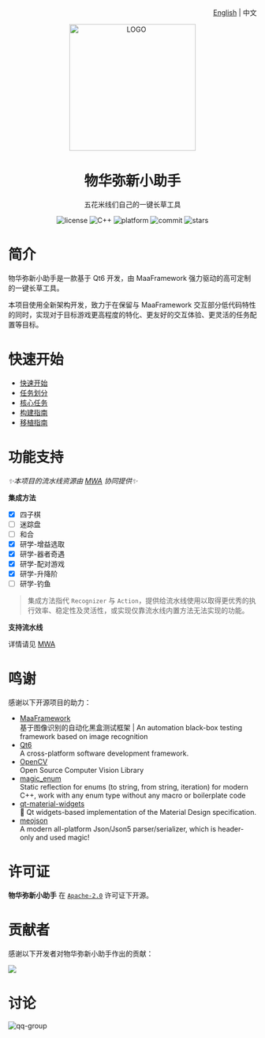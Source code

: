<div align="right">
    <a href="README-en.md">English</a> | 中文
</div>

<p align="center">
  <img alt="LOGO" src="assets/logo.png" width="256" height="256" />
</p>

<div align="center">

# 物华弥新小助手

五花米线们自己的一键长草工具

</div>

<p align="center">
  <img alt="license" src="https://img.shields.io/github/license/MAWHA/maa-whmx">
  <img alt="C++" src="https://img.shields.io/badge/C++-23-%2300599C?logo=cplusplus">
  <img alt="platform" src="https://img.shields.io/badge/platform-Windows-blueviolet">
  <img alt="commit" src="https://img.shields.io/github/commit-activity/m/MAWHA/maa-whmx?color=%23ff69b4">
  <img alt="stars" src="https://img.shields.io/github/stars/MAWHA/maa-whmx?style=social">
</p>

# 简介

物华弥新小助手是一款基于 Qt6 开发，由 MaaFramework 强力驱动的高可定制的一键长草工具。

本项目使用全新架构开发，致力于在保留与 MaaFramework 交互部分低代码特性的同时，实现对于目标游戏更高程度的特化、更友好的交互体验、更灵活的任务配置等目标。

# 快速开始

- [快速开始](docs/zh_CN/快速开始.md)
- [任务划分](docs/zh_CN/任务划分.md)
- [核心任务](docs/zh_CN/核心任务.md)
- [构建指南](docs/zh_CN/构建指南.md)
- [移植指南](docs/zh_CN/移植指南.md)

# 功能支持

_✨本项目的流水线资源由 [MWA](https://github.com/MAWHA/MWA) 协同提供✨_

**集成方法**

- [x] 四子棋
- [ ] 迷踪盘
- [ ] 和合
- [x] 研学-增益选取
- [x] 研学-器者奇遇
- [x] 研学-配对游戏
- [x] 研学-升降阶
- [ ] 研学-钓鱼

> 集成方法指代 `Recognizer` 与 `Action`，提供给流水线使用以取得更优秀的执行效率、稳定性及灵活性，或实现仅靠流水线内置方法无法实现的功能。

**支持流水线**

详情请见 [MWA](https://github.com/MAWHA/MWA)

# 鸣谢

感谢以下开源项目的助力：

- [MaaFramework](https://github.com/MAWHA/MaaFramework) \
  基于图像识别的自动化黑盒测试框架 | An automation black-box testing framework based on image recognition
- [Qt6](https://www.qt.io/product/qt6) \
  A cross-platform software development framework.
- [OpenCV](https://github.com/opencv/opencv) \
  Open Source Computer Vision Library
- [magic_enum](https://github.com/Neargye/magic_enum) \
  Static reflection for enums (to string, from string, iteration) for modern C++, work with any enum type without any macro or boilerplate code
- [qt-material-widgets](https://github.com/laserpants/qt-material-widgets) \
  🎨 Qt widgets-based implementation of the Material Design specification.
- [meojson](https://github.com/MistEO/meojson) \
  A modern all-platform Json/Json5 parser/serializer, which is header-only and used magic!

# 许可证

**物华弥新小助手** 在 [`Apache-2.0`](LICENSE) 许可证下开源。

# 贡献者

感谢以下开发者对物华弥新小助手作出的贡献：

<a href="https://github.com/MAWHA/maa-whmx/graphs/contributors">
  <img src="https://contrib.rocks/image?repo=MAWHA/maa-whmx" />
</a>

# 讨论

![qq-group](https://img.shields.io/badge/QQ-985099968-blue)
